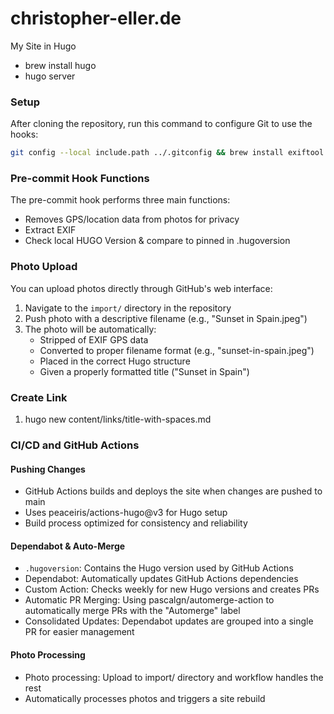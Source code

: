 # christopher-eller.de
My Site in Hugo

- brew install hugo
- hugo server

### Setup
After cloning the repository, run this command to configure Git to use the hooks:
```bash
git config --local include.path ../.gitconfig && brew install exiftool
```

### Pre-commit Hook Functions
The pre-commit hook performs three main functions:
- Removes GPS/location data from photos for privacy
- Extract EXIF
- Check local HUGO Version & compare to pinned in .hugoversion

### Photo Upload
You can upload photos directly through GitHub's web interface:

1. Navigate to the `import/` directory in the repository
2. Push photo with a descriptive filename (e.g., "Sunset in Spain.jpeg")
3. The photo will be automatically:
   - Stripped of EXIF GPS data
   - Converted to proper filename format (e.g., "sunset-in-spain.jpeg")
   - Placed in the correct Hugo structure
   - Given a properly formatted title ("Sunset in Spain")

### Create Link
1. hugo new content/links/title-with-spaces.md

### CI/CD and GitHub Actions

#### Pushing Changes
- GitHub Actions builds and deploys the site when changes are pushed to main
- Uses peaceiris/actions-hugo@v3 for Hugo setup
- Build process optimized for consistency and reliability

#### Dependabot & Auto-Merge
- `.hugoversion`: Contains the Hugo version used by GitHub Actions
- Dependabot: Automatically updates GitHub Actions dependencies
- Custom Action: Checks weekly for new Hugo versions and creates PRs
- Automatic PR Merging: Using pascalgn/automerge-action to automatically merge PRs with the "Automerge" label
- Consolidated Updates: Dependabot updates are grouped into a single PR for easier management

#### Photo Processing
- Photo processing: Upload to import/ directory and workflow handles the rest
- Automatically processes photos and triggers a site rebuild
